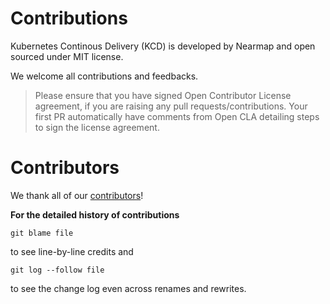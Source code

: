# Contributions

Kubernetes Continous Delivery (KCD) is developed by Nearmap and open sourced under MIT license.

We welcome all contributions and feedbacks. 

> Please ensure that you have signed Open Contributor License agreement, if you are raising any pull requests/contributions. Your first PR automatically have comments from Open CLA detailing steps to sign the license agreement. 


# Contributors

We thank all of our [contributors](https://github.com/wish/kcd/graphs/contributors)!

**For the detailed history of contributions** 

    git blame file

to see line-by-line credits and

    git log --follow file

to see the change log even across renames and rewrites.
